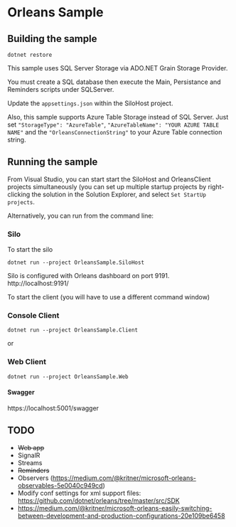 # Orleans Sample

## Building the sample
```
dotnet restore
```

This sample uses SQL Server Storage via ADO.NET Grain Storage Provider.

You must create a SQL database then execute the Main, Persistance and Reminders scripts under SQLServer.

Update the ```appsettings.json``` within the SiloHost project.

Also, this sample supports Azure Table Storage instead of SQL Server. Just set  ```"StorageType": "AzureTable"```, ```"AzureTableName": "YOUR AZURE TABLE NAME"``` and the ```"OrleansConnectionString"``` to your Azure Table connection string.

## Running the sample
From Visual Studio, you can start start the SiloHost and OrleansClient projects simultaneously (you can set up multiple startup projects by right-clicking the solution in the Solution Explorer, and select `Set StartUp projects`.

Alternatively, you can run from the command line:

### Silo
To start the silo
```
dotnet run --project OrleansSample.SiloHost
```
Silo is configured with Orleans dashboard on port 9191.
http://localhost:9191/


To start the client (you will have to use a different command window)

### Console Client
```
dotnet run --project OrleansSample.Client
```

or 

### Web Client
```
dotnet run --project OrleansSample.Web
```

#### Swagger

https://localhost:5001/swagger



## TODO

- ~~Web app~~
- SignalR
- Streams
- ~~Reminders~~
- Observers (https://medium.com/@kritner/microsoft-orleans-observables-5e0040c949cd)
- Modify conf settings for xml support files: 
 https://github.com/dotnet/orleans/tree/master/src/SDK
 - https://medium.com/@kritner/microsoft-orleans-easily-switching-between-development-and-production-configurations-20e109be6458
